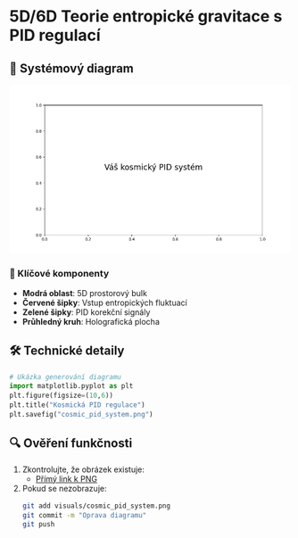# 5D/6D Teorie entropické gravitace s PID regulací

## 🎯 Systémový diagram
![PID Regulace kosmické stability](https://raw.githubusercontent.com/marekzajda/5D_6D-theory-of-entropic-gravity/main/visuals/cosmic_pid_system.png)

### 📌 Klíčové komponenty
- **Modrá oblast**: 5D prostorový bulk
- **Červené šipky**: Vstup entropických fluktuací
- **Zelené šipky**: PID korekční signály
- **Průhledný kruh**: Holografická plocha

## 🛠️ Technické detaily
```python
# Ukázka generování diagramu
import matplotlib.pyplot as plt
plt.figure(figsize=(10,6))
plt.title("Kosmická PID regulace")
plt.savefig("cosmic_pid_system.png")
```

## 🔍 Ověření funkčnosti
1. Zkontrolujte, že obrázek existuje:
   - [Přímý link k PNG](https://raw.githubusercontent.com/marekzajda/5D_6D-theory-of-entropic-gravity/main/visuals/cosmic_pid_system.png)
2. Pokud se nezobrazuje:
   ```bash
   git add visuals/cosmic_pid_system.png
   git commit -m "Oprava diagramu"
   git push
   ```
